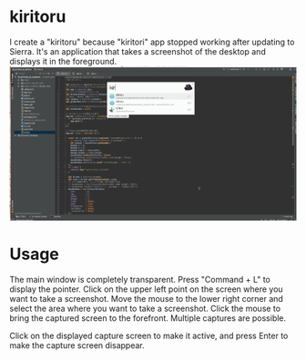 # kiritoru
I create a "kiritoru" because "kiritori" app stopped working after updating to Sierra.
It's an application that takes a screenshot of the desktop and displays it in the foreground.
![alt](https://raw.githubusercontent.com/isann/images/master/kiritoru_demo.gif "title")

# Usage
The main window is completely transparent.
Press "Command + L" to display the pointer.
Click on the upper left point on the screen where you want to take a screenshot.
Move the mouse to the lower right corner and select the area where you want to take a screenshot.
Click the mouse to bring the captured screen to the forefront.
Multiple captures are possible.

Click on the displayed capture screen to make it active, and press Enter to make the capture screen disappear.
